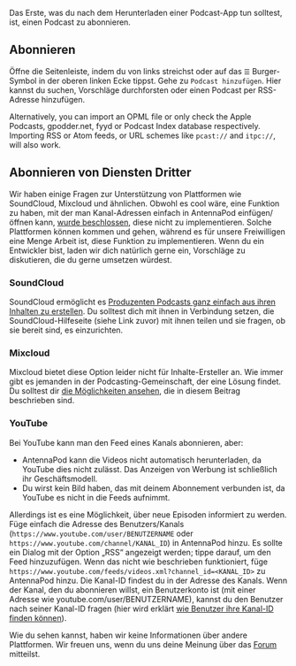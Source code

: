 Das Erste, was du nach dem Herunterladen einer Podcast-App tun solltest, ist, einen Podcast zu abonnieren.

## Abonnieren

Öffne die Seitenleiste, indem du von links streichst oder auf das `☰` Burger-Symbol in der oberen linken Ecke tippst. Gehe zu `Podcast hinzufügen`. Hier kannst du suchen, Vorschläge durchforsten oder einen Podcast per RSS-Adresse hinzufügen.

Alternatively, you can import an OPML file or only check the Apple Podcasts, gpodder.net, fyyd or Podcast Index database respectively. Importing RSS or Atom feeds, or URL schemes like `pcast://` and `itpc://`, will also work.

## Abonnieren von Diensten Dritter

Wir haben einige Fragen zur Unterstützung von Plattformen wie SoundCloud, Mixcloud und ähnlichen. Obwohl es cool wäre, eine Funktion zu haben, mit der man Kanal-Adressen einfach in AntennaPod einfügen/öffnen kann, [wurde beschlossen](https://github.com/AntennaPod/AntennaPod/issues/1297), diese nicht zu implementieren. Solche Plattformen können kommen und gehen, während es für unsere Freiwilligen eine Menge Arbeit ist, diese Funktion zu implementieren. Wenn du ein Entwickler bist, laden wir dich natürlich gerne ein, Vorschläge zu diskutieren, die du gerne umsetzen würdest.

### SoundCloud

SoundCloud ermöglicht es [Produzenten Podcasts ganz einfach aus ihren Inhalten zu erstellen](https://help.soundcloud.com/hc/en-us/articles/115003451347-Adding-tracks-to-your-RSS-feed). Du solltest dich mit ihnen in Verbindung setzen, die SoundCloud-Hilfeseite (siehe Link zuvor) mit ihnen teilen und sie fragen, ob sie bereit sind, es einzurichten.

### Mixcloud

Mixcloud bietet diese Option leider nicht für Inhalte-Ersteller an. Wie immer gibt es jemanden in der Podcasting-Gemeinschaft, der eine Lösung findet. Du solltest dir [die Möglichkeiten ansehen](https://www.openparenthesis.org/2015/01/05/mixcloud-to-rss-with-enclosures), die in diesem Beitrag beschrieben sind.

### YouTube

Bei YouTube kann man den Feed eines Kanals abonnieren, aber:

- AntennaPod kann die Videos nicht automatisch herunterladen, da YouTube dies nicht zulässt. Das Anzeigen von Werbung ist schließlich ihr Geschäftsmodell.
- Du wirst kein Bild haben, das mit deinem Abonnement verbunden ist, da YouTube es nicht in die Feeds aufnimmt.

Allerdings ist es eine Möglichkeit, über neue Episoden informiert zu werden. Füge einfach die Adresse des Benutzers/Kanals (`https://www.youtube.com/user/BENUTZERNAME` oder `https://www.youtube.com/channel/KANAL_ID`) in AntennaPod hinzu. Es sollte ein Dialog mit der Option „RSS“ angezeigt werden; tippe darauf, um den Feed hinzuzufügen. Wenn das nicht wie beschrieben funktioniert, füge `https://www.youtube.com/feeds/videos.xml?channel_id=<KANAL_ID>` zu AntennaPod hinzu. Die Kanal-ID findest du in der Adresse des Kanals. Wenn der Kanal, den du abonnieren willst, ein Benutzerkonto ist (mit einer Adresse wie youtube.com/user/BENUTZERNAME), kannst du den Benutzer nach seiner Kanal-ID fragen (hier wird erklärt [wie Benutzer ihre Kanal-ID finden können](https://support.google.com/youtube/answer/3250431?hl=de)).

Wie du sehen kannst, haben wir keine Informationen über andere Plattformen. Wir freuen uns, wenn du uns deine Meinung über das [Forum](https://forum.antennapod.org/) mitteilst.
